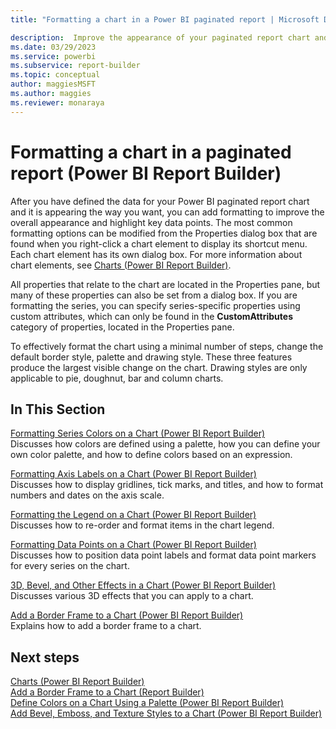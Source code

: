 ```yaml
---
title: "Formatting a chart in a Power BI paginated report | Microsoft Docs"

description:  Improve the appearance of your paginated report chart and highlight data points using the formatting options found in the properties of each chart element in Power BI Report Builder.
ms.date: 03/29/2023
ms.service: powerbi
ms.subservice: report-builder
ms.topic: conceptual
author: maggiesMSFT
ms.author: maggies
ms.reviewer: monaraya
---
```

# Formatting a chart in a paginated report (Power BI Report Builder)



  After you have defined the data for your Power BI paginated report chart and it is appearing the way you want, you can add formatting to improve the overall appearance and highlight key data points. The most common formatting options can be modified from the Properties dialog box that are found when you right-click a chart element to display its shortcut menu. Each chart element has its own dialog box. For more information about chart elements, see [Charts &#40;Power BI Report Builder&#41;](charts-report-builder.md).  
  
 All properties that relate to the chart are located in the Properties pane, but many of these properties can also be set from a dialog box. If you are formatting the series, you can specify series-specific properties using custom attributes, which can only be found in the **CustomAttributes** category of properties, located in the Properties pane.  
  
 To effectively format the chart using a minimal number of steps, change the default border style, palette and drawing style. These three features produce the largest visible change on the chart. Drawing styles are only applicable to pie, doughnut, bar and column charts.  
  
 
  
## In This Section  
 [Formatting Series Colors on a Chart &#40;Power BI Report Builder&#41;](formatting-series-colors-on-chart-report-builder.md)  
 Discusses how colors are defined using a palette, how you can define your own color palette, and how to define colors based on an expression.  
  
 [Formatting Axis Labels on a Chart &#40;Power BI Report Builder&#41;](/sql/reporting-services/report-design/formatting-axis-labels-on-a-chart-report-builder-and-ssrs)  
 Discusses how to display gridlines, tick marks, and titles, and how to format numbers and dates on the axis scale.  
  
 [Formatting the Legend on a Chart &#40;Power BI Report Builder&#41;](chart-legend-formatting-report-builder.md)  
 Discusses how to re-order and format items in the chart legend.  
  
 [Formatting Data Points on a Chart &#40;Power BI Report Builder&#41;](formatting-data-points-on-chart-report-builder.md)  
 Discusses how to position data point labels and format data point markers for every series on the chart.  
  
 [3D, Bevel, and Other Effects in a Chart &#40;Power BI Report Builder&#41;](/sql/reporting-services/report-design/chart-effects-3d-bevel-and-other-report-builder)  
 Discusses various 3D effects that you can apply to a chart.  
  
 [Add a Border Frame to a Chart &#40;Power BI Report Builder&#41;](add-border-frame-to-chart-report-builder.md)  
 Explains how to add a border frame to a chart.  
  
## Next steps 
 [Charts &#40;Power BI Report Builder&#41;](/charts-report-builder.md)   
 [Add a Border Frame to a Chart &#40;Report Builder&#41;](add-border-frame-to-chart-report-builder.md)   
 [Define Colors on a Chart Using a Palette &#40;Power BI Report Builder&#41;](/sql/reporting-services/report-design/define-colors-on-a-chart-using-a-palette-report-builder-and-ssrs)   
 [Add Bevel, Emboss, and Texture Styles to a Chart &#40;Power BI Report Builder&#41;](chart-effects-add-bevel-emboss-or-texture-report-builder.md)  
  
  
